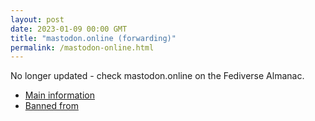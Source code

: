 ```yaml
---
layout: post
date: 2023-01-09 00:00 GMT
title: "mastodon.online (forwarding)"
permalink: /mastodon-online.html
---
```


No longer updated - check mastodon.online on the Fediverse Almanac.

* [Main information](https://www.fediversealmanac.com/api/v1/instances/mastodon.online)
* [Banned from](https://www.fediversealmanac.com/api/v1/instances/mastodon.online/banned_from)

